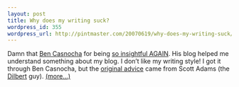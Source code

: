 ```yaml
--- 
layout: post
title: Why does my writing suck?
wordpress_id: 355
wordpress_url: http://pintmaster.com/20070619/why-does-my-writing-suck/
---
```

<p>Damn that <a href="http://ben.casnocha.com/2007/06/how_to_be_a_bet.html">Ben Casnocha</a> for being <a href="http://ben.casnocha.com/2007/06/how_to_be_a_bet.html">so insightful AGAIN</a>. His blog helped me understand something about my blog. I don&rsquo;t like my writing style! I got it through Ben Casnocha, but the <a href="http://dilbertblog.typepad.com/the_dilbert_blog/2007/06/the_day_you_bec.html">original advice</a> came from Scott Adams (the <a href="http://dilbert.com/">Dilbert</a> guy). <a href="http://topstartup.com/2007/06/19/why-does-my-writing-suck/#more-85">(more&hellip;)</a></p>
